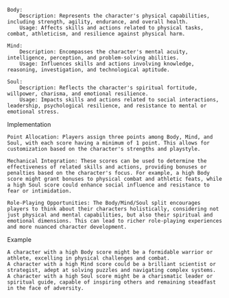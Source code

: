 

    Body:
        Description: Represents the character's physical capabilities, including strength, agility, endurance, and overall health.
        Usage: Affects skills and actions related to physical tasks, combat, athleticism, and resilience against physical harm.

    Mind:
        Description: Encompasses the character's mental acuity, intelligence, perception, and problem-solving abilities.
        Usage: Influences skills and actions involving knowledge, reasoning, investigation, and technological aptitude.

    Soul:
        Description: Reflects the character's spiritual fortitude, willpower, charisma, and emotional resilience.
        Usage: Impacts skills and actions related to social interactions, leadership, psychological resilience, and resistance to mental or emotional stress.

Implementation

    Point Allocation: Players assign three points among Body, Mind, and Soul, with each score having a minimum of 1 point. This allows for customization based on the character's strengths and playstyle.

    Mechanical Integration: These scores can be used to determine the effectiveness of related skills and actions, providing bonuses or penalties based on the character's focus. For example, a high Body score might grant bonuses to physical combat and athletic feats, while a high Soul score could enhance social influence and resistance to fear or intimidation.

    Role-Playing Opportunities: The Body/Mind/Soul split encourages players to think about their characters holistically, considering not just physical and mental capabilities, but also their spiritual and emotional dimensions. This can lead to richer role-playing experiences and more nuanced character development.

Example

    A character with a high Body score might be a formidable warrior or athlete, excelling in physical challenges and combat.
    A character with a high Mind score could be a brilliant scientist or strategist, adept at solving puzzles and navigating complex systems.
    A character with a high Soul score might be a charismatic leader or spiritual guide, capable of inspiring others and remaining steadfast in the face of adversity.
